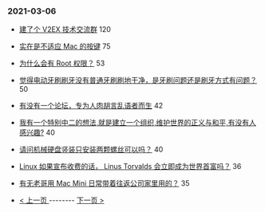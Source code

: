 ### 2021-03-06 
- [建了个 V2EX 技术交流群](https://www.v2ex.com/t/759056) 120
- [实在是不适应 Mac 的按键](https://www.v2ex.com/t/758970) 75
- [为什么会有 Root 权限？](https://www.v2ex.com/t/758933) 53
- [觉得电动牙刷刷牙没有普通牙刷刷地干净，是牙刷问题还是刷牙方式有问题？](https://www.v2ex.com/t/758986) 50
- [有没有一个论坛，专为人肉胡言乱语者而生](https://www.v2ex.com/t/758991) 42
- [我有一个特别中二的想法,就是建立一个组织,维护世界的正义与和平,有没有人感兴趣?](https://www.v2ex.com/t/759092) 40
- [请问机械硬盘竖装只安装两颗螺丝可以吗？](https://www.v2ex.com/t/758967) 40
- [Linux 如果宣布收费的话， Linus Torvalds 会立即成为世界首富吗？](https://www.v2ex.com/t/759028) 36
- [有无老哥用 Mac Mini 日常带着往返公司家里用的？](https://www.v2ex.com/t/759007) 35 

- [ < 上一页 ](https://github.com/able8/v2ex-hot-record/blob/master/2021-03-05.md) -------- [ 下一页 > ](https://github.com/able8/v2ex-hot-record/blob/master/2021-03-07.md)